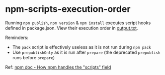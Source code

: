 npm-scripts-execution-order
=====

Running `npm publish`, `npm version` & `npm install` executes script hooks defined in package.json. View their execution order in [output.txt](./output.txt).

Reminders:
- The `pack` script is effectively useless as it is not run during `npm pack`
- Use `prepublishOnly` as it is run after `prepare` (the deprecated `prepublish` runs before `prepare`)

Ref: [npm doc - How npm handles the "scripts" field](https://docs.npmjs.com/misc/scripts)